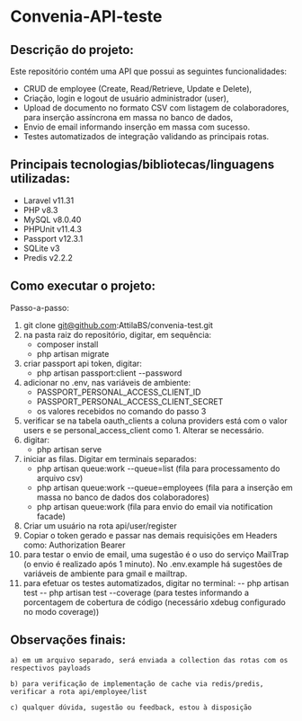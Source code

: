 # Convenia-API-teste

## Descrição do projeto:
  Este repositório contém uma API que possui as seguintes funcionalidades: 
 - CRUD de employee (Create, Read/Retrieve, Update e Delete),
 - Criação, login e logout de usuário administrador (user),
 - Upload de documento no formato CSV com listagem de colaboradores, para inserção assíncrona em massa no banco de dados,
 - Envio de email informando inserção em massa com sucesso.
 - Testes automatizados de integração validando as principais rotas.

## Principais tecnologias/bibliotecas/linguagens utilizadas:
  - Laravel v11.31
  - PHP v8.3
  - MySQL v8.0.40
  - PHPUnit v11.4.3
  - Passport v12.3.1
  - SQLite v3
  - Predis v2.2.2

## Como executar o projeto:
  Passo-a-passo:
   1. git clone git@github.com:AttilaBS/convenia-test.git
   2. na pasta raiz do repositório, digitar, em sequência:
      - composer install
      - php artisan migrate
   3. criar passport api token, digitar:
      - php artisan passport:client --password
   4. adicionar no .env, nas variáveis de ambiente:
      - PASSPORT_PERSONAL_ACCESS_CLIENT_ID
      - PASSPORT_PERSONAL_ACCESS_CLIENT_SECRET
      - os valores recebidos no comando do passo 3
   5. verificar se na tabela oauth_clients a coluna providers está com o valor users e se personal_access_client como 1.
    Alterar se necessário.
   6. digitar:
      - php artisan serve
   7. iniciar as filas. Digitar em terminais separados:
      - php artisan queue:work --queue=list         (fila para processamento do arquivo csv)
      - php artisan queue:work --queue=employees    (fila para a inserção em massa no banco de dados dos colaboradores)
      - php artisan queue:work                      (fila para envio do email via notification facade)
   8. Criar um usuário na rota api/user/register
   9. Copiar o token gerado e passar nas demais requisições em Headers como: Authorization Bearer <token>
   10. para testar o envio de email, uma sugestão é o uso do serviço MailTrap (o envio é realizado após 1 minuto).
      No .env.example há sugestões de variáveis de ambiente para gmail e mailtrap.
   11. para efetuar os testes automatizados, digitar no terminal:
      -- php artisan test
      -- php artisan test --coverage        (para testes informando a porcentagem de cobertura de código (necessário xdebug configurado no modo coverage))
   
## Observações finais:
    a) em um arquivo separado, será enviada a collection das rotas com os respectivos payloads

    b) para verificação de implementação de cache via redis/predis, verificar a rota api/employee/list

    c) qualquer dúvida, sugestão ou feedback, estou à disposição
